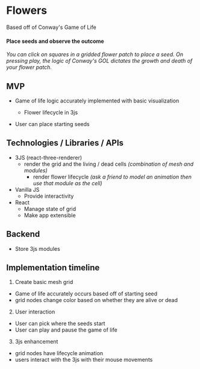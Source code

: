 # Flowers
Based off of Conway's Game of Life

#### Place seeds and observe the outcome

*You can click on squares in a gridded flower patch to place a seed.
On pressing play, the logic of Conway's GOL dictates the growth and death of your flower patch.*


## MVP

* Game of life logic accurately implemented with basic visualization
  * Flower lifecycle in 3js
  
* User can place starting seeds

## Technologies / Libraries / APIs

* 3JS (react-three-renderer)
  * render the grid and the living / dead cells *(combination of mesh and modules)*
    * render flower lifecycle *(ask a friend to model an animation then use that module as the cell)*
* Vanilla JS
  * Provide interactivity
* React
  * Manage state of grid
  * Make app extensible

## Backend

* Store 3js modules

## Implementation timeline

1. Create basic mesh grid
  * Game of life accurately occurs based off of starting seed
  * grid nodes change color based on whether they are alive or dead
2. User interaction
  * User can pick where the seeds start
  * User can play and pause the game of life
3. 3js enhancement
  * grid nodes have lifecycle animation
  * users interact with the 3js with their mouse movements
  